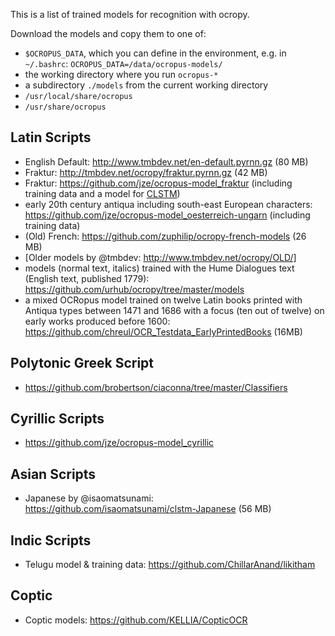 This is a list of trained models for recognition with ocropy. 

Download the models and copy them to one of:
* `$OCROPUS_DATA`, which you can define in the environment, e.g. in `~/.bashrc`: `OCROPUS_DATA=/data/ocropus-models/`
* the working directory where you run `ocropus-*`
* a subdirectory `./models` from the current working directory
* `/usr/local/share/ocropus`
* `/usr/share/ocropus`

## Latin Scripts
 * English Default: http://www.tmbdev.net/en-default.pyrnn.gz (80 MB)
 * Fraktur: http://tmbdev.net/ocropy/fraktur.pyrnn.gz (42 MB)
 * Fraktur: https://github.com/jze/ocropus-model_fraktur (including training data and a model for [CLSTM](https://github.com/tmbdev/clstm))
 * early 20th century antiqua including south-east European characters: https://github.com/jze/ocropus-model_oesterreich-ungarn (including training data)
 * (Old) French: https://github.com/zuphilip/ocropy-french-models (26 MB)
 * [Older models by @tmbdev: http://www.tmbdev.net/ocropy/OLD/]
 * models (normal text, italics) trained with the Hume Dialogues text (English text, published 1779): https://github.com/urhub/ocropy/tree/master/models
 * a mixed OCRopus model trained on twelve Latin books printed with Antiqua types between 1471 and 1686 with a focus (ten out of twelve) on early works produced before 1600: https://github.com/chreul/OCR_Testdata_EarlyPrintedBooks (16MB)


## Polytonic Greek Script
 * https://github.com/brobertson/ciaconna/tree/master/Classifiers

## Cyrillic Scripts
 * https://github.com/jze/ocropus-model_cyrillic

## Asian Scripts
 * Japanese by @isaomatsunami: https://github.com/isaomatsunami/clstm-Japanese (56 MB)

## Indic Scripts
 * Telugu model & training data: https://github.com/ChillarAnand/likitham

## Coptic
 * Coptic models: https://github.com/KELLIA/CopticOCR
